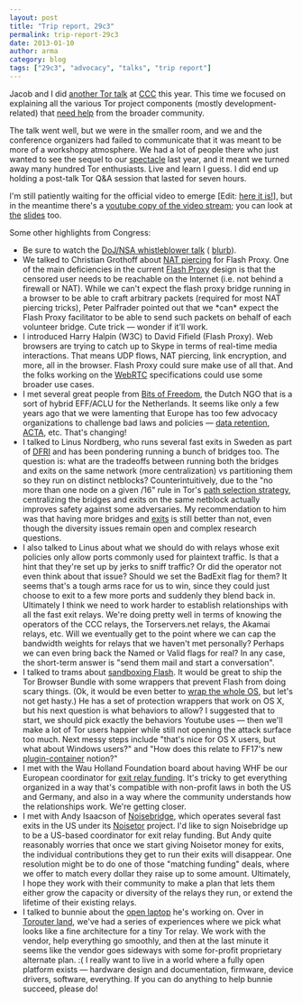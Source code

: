 ```yaml
---
layout: post
title: "Trip report, 29c3"
permalink: trip-report-29c3
date: 2013-01-10
author: arma
category: blog
tags: ["29c3", "advocacy", "talks", "trip report"]
---
```


Jacob and I did [another Tor talk](http://events.ccc.de/congress/2012/Fahrplan/events/5306.en.html) at [CCC](http://events.ccc.de/congress/2012/) this year. This time we focused on explaining all the various Tor project components (mostly development-related) that [need help](https://www.torproject.org/getinvolved/volunteer#Projects) from the broader community.

The talk went well, but we were in the smaller room, and we and the conference organizers had failed to communicate that it was meant to be more of a workshopy atmosphere. We had a lot of people there who just wanted to see the sequel to our [spectacle](http://www.youtube.com/watch?v=GwMr8Xl7JMQ) last year, and it meant we turned away many hundred Tor enthusiasts. Live and learn I guess. I did end up holding a post-talk Tor Q&A session that lasted for seven hours.

I'm still patiently waiting for the official video to emerge [Edit: [here it is!](http://ftp.ccc.de/congress/2012/mp4-h264-HQ/29c3-5306-en-the_tor_software_ecosystem_h264.mp4)], but in the meantime there's a [youtube copy of the video stream](http://www.youtube.com/watch?v=Rnbc_9JnVtc); you can look at [the](http://freehaven.net/~arma/slides-29c3.odp) [slides](http://freehaven.net/~arma/slides-29c3.pdf) too.

Some other highlights from Congress:

- Be sure to watch the [DoJ/NSA whistleblower talk](http://www.youtube.com/watch?v=XDM3MqHln8U) ( [blurb](http://events.ccc.de/congress/2012/Fahrplan/events/5338.en.html)).
- We talked to Christian Grothoff about [NAT piercing](https://gnunet.org/pwnat) for Flash Proxy. One of the main deficiencies in the current [Flash Proxy](https://crypto.stanford.edu/flashproxy/) design is that the censored user needs to be reachable on the Internet (i.e. not behind a firewall or NAT). While we can't expect the flash proxy bridge running in a browser to be able to craft arbitrary packets (required for most NAT piercing tricks), Peter Palfrader pointed out that we \*can\* expect the Flash Proxy facilitator to be able to send such packets on behalf of each volunteer bridge. Cute trick — wonder if it'll work.
- I introduced Harry Halpin (W3C) to David Fifield (Flash Proxy). Web browsers are trying to catch up to Skype in terms of real-time media interactions. That means UDP flows, NAT piercing, link encryption, and more, all in the browser. Flash Proxy could sure make use of all that. And the folks working on the [WebRTC](http://www.webrtc.org/) specifications could use some broader use cases.
- I met several great people from [Bits of Freedom](http://www.bof.nl/), the Dutch NGO that is a sort of hybrid EFF/ACLU for the Netherlands. It seems like only a few years ago that we were lamenting that Europe has too few advocacy organizations to challenge bad laws and policies — [data retention](http://www.edri.org/issues/privacy/dataretention), [ACTA](http://www.laquadrature.net/wiki/How_to_act_against_ACTA), etc. That's changing!
- I talked to Linus Nordberg, who runs several fast exits in Sweden as part of [DFRI](https://dfri.se/) and has been pondering running a bunch of bridges too. The question is: what are the tradeoffs between running both the bridges and exits on the same network (more centralization) vs partitioning them so they run on distinct netblocks? Counterintuitively, due to the "no more than one node on a given /16" rule in Tor's [path selection strategy](https://gitweb.torproject.org/torspec.git?a=blob_plain;hb=HEAD;f=path-spec.txt), centralizing the bridges and exits on the same netblock actually improves safety against some adversaries. My recommendation to him was that having more bridges and [exits](https://lists.torproject.org/pipermail/tor-relays/2012-July/001433.html) is still better than not, even though the diversity issues remain open and complex research questions.
- I also talked to Linus about what we should do with relays whose exit policies only allow ports commonly used for plaintext traffic. Is that a hint that they're set up by jerks to sniff traffic? Or did the operator not even think about that issue? Should we set the BadExit flag for them? It seems that's a tough arms race for us to win, since they could just choose to exit to a few more ports and suddenly they blend back in. Ultimately I think we need to work harder to establish relationships with all the fast exit relays. We're doing pretty well in terms of knowing the operators of the CCC relays, the Torservers.net relays, the Akamai relays, etc. Will we eventually get to the point where we can cap the bandwidth weights for relays that we haven't met personally? Perhaps we can even bring back the Named or Valid flags for real? In any case, the short-term answer is "send them mail and start a conversation".
- I talked to trams about [sandboxing Flash](https://trac.torproject.org/projects/tor/ticket/7008#comment:5). It would be great to ship the Tor Browser Bundle with some wrappers that prevent Flash from doing scary things. (Ok, it would be even better to [wrap the whole OS](https://trac.torproject.org/projects/tor/ticket/7681), but let's not get hasty.) He has a set of protection wrappers that work on OS X, but his next question is what behaviors to allow? I suggested that to start, we should pick exactly the behaviors Youtube uses — then we'll make a lot of Tor users happier while still not opening the attack surface too much. Next messy steps include "that's nice for OS X users, but what about Windows users?" and "How does this relate to FF17's new [plugin-container](http://support.mozilla.org/en-US/kb/What%20is%20plugin-container) notion?"
- I met with the Wau Holland Foundation board about having WHF be our European coordinator for [exit relay funding](https://lists.torproject.org/pipermail/tor-relays/2012-July/001433.html). It's tricky to get everything organized in a way that's compatible with non-profit laws in both the US and Germany, and also in a way where the community understands how the relationships work. We're getting closer.
- I met with Andy Isaacson of [Noisebridge](https://www.noisebridge.net/), which operates several fast exits in the US under its [Noisetor](http://noisetor.net/) project. I'd like to sign Noisebridge up to be a US-based coordinator for exit relay funding. But Andy quite reasonably worries that once we start giving Noisetor money for exits, the individual contributions they get to run their exits will disappear. One resolution might be to do one of those "matching funding" deals, where we offer to match every dollar they raise up to some amount. Ultimately, I hope they work with their community to make a plan that lets them either grow the capacity or diversity of the relays they run, or extend the lifetime of their existing relays.
- I talked to bunnie about the [open laptop](http://www.bunniestudios.com/blog/?p=2686) he's working on. Over in [Torouter land](https://trac.torproject.org/projects/tor/wiki/doc/Torouter), we've had a series of experiences where we pick what looks like a fine architecture for a tiny Tor relay. We work with the vendor, help everything go smoothly, and then at the last minute it seems like the vendor goes sideways with some for-profit proprietary alternate plan. :( I really want to live in a world where a fully open platform exists — hardware design and documentation, firmware, device drivers, software, everything. If you can do anything to help bunnie succeed, please do!

